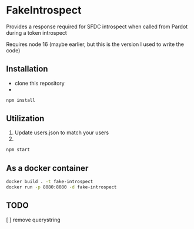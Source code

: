 # FakeIntrospect

Provides a response required for SFDC introspect when called from Pardot during a token introspect

Requires node 16 (maybe earlier, but this is the version I used to write the code)

## Installation

- clone this repository
- 
```bash
npm install
```
  
## Utilization
1. Update users.json to match your users
2. 
```bash
npm start
```
## As a docker container

```bash
docker build . -t fake-introspect
docker run -p 8080:8080 -d fake-introspect
```

## TODO
[ ] remove querystring 

